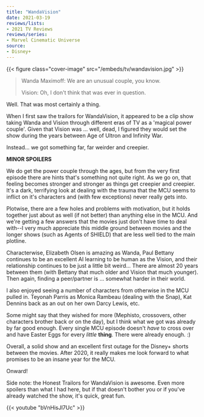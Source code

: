 ```yaml
---
title: "WandaVision"
date: 2021-03-19
reviews/lists:
- 2021 TV Reviews
reviews/series:
- Marvel Cinematic Universe
source:
- Disney+
---
```

{{< figure class="cover-image" src="/embeds/tv/wandavision.jpg" >}}

> Wanda Maximoff: We are an unusual couple, you know.
> 
> Vision: Oh, I don't think that was ever in question.

Well. That was most certainly a thing. 

<!--more-->

When I first saw the trailors for WandaVision, it appeared to be a clip show taking Wanda and Vision through different eras of TV as a 'magical power couple'. Given that Vision was ... well, dead, I figured they would set the show during the years between Age of Ultron and Infinity War. 

Instead... we got something far, far weirder and creepier. 

**MINOR SPOILERS**

We do get the power couple through the ages, but from the very first episode there are hints that's something not quite right. As we go on, that feeling becomes stronger and stronger as things get creepier and creepier. It's a dark, terrifying look at dealing with the trauma that the MCU seems to inflict on it's characters and (with few exceptions) never really gets into. 

Plotwise, there are a few holes and problems with motivation, but it holds together just about as well (if not better) than anything else in the MCU. And we're getting a few answers that the movies just don't have time to deal with--I very much appreciate this middle ground between movies and the longer shows (such as Agents of SHIELD) that are less well tied to the main plotline. 

Characterwise, Elizabeth Olsen is amazing as Wanda, Paul Bettany continues to be an excellent AI learning to be human as the Vision, and their relationship continues to be just a little bit weird... There are almost 20 years between them (with Bettany that much older and Vision that much younger). Then again, finding a peer/partner is ... somewhat harder in their world. 

I also enjoyed seeing a number of characters from otherwise in the MCU pulled in. Teyonah Parris as Monica Rambeau (dealing with the Snap), Kat Dennins back as an out on her own Darcy Lewis, etc. 

Some might say that they wished for more (Mephisto, crossovers, other characters brother back or on the day), but I think what we got was already by far good enough. Every single MCU episode doesn't *have* to cross over and have Easter Eggs for every *little* **thing**. There were already enough. :)

Overall, a solid show and an excellent first outage for the Disney+ shorts between the movies. After 2020, it really makes me look forward to what promises to be an insane year for the MCU. 

Onward!

Side note: the Honest Trailors for WandaVision is awesome. Even more spoilers than what I had here, but if that doesn't bother you or if you've already watched the show, it's quick, great fun. 

{{< youtube "bVnHisJl7Uc" >}}